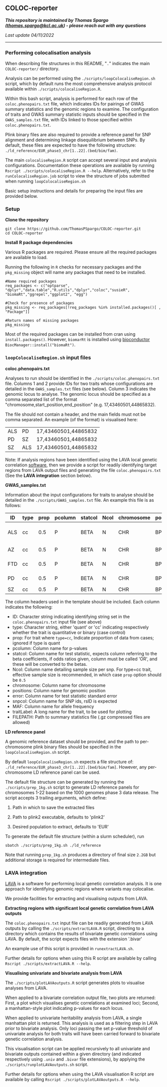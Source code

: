 ## COLOC-reporter
___This repository is maintained by Thomas Spargo (thomas.spargo@kcl.ac.uk) - please reach out with any questions___

_Last update 04/11/2022_

___

### Performing colocalisation analysis

When describing file structures in this README, "`.`" indicates the main `COLOC-reporter/` directory.

Analysis can be performed using the `./scripts/loopColocaliseRegion.sh` script, which by default runs the most comprehensive analysis protocol available within `./scripts/colocaliseRegion.R`.

Within this bash script, analysis is performed for each row of the `coloc.phenopairs.txt` file, which indicates IDs for pairings of GWAS summary statistics and the genomic regions to examine. The configuration of traits and GWAS summary statistic inputs should be specified in the `GWAS_samples.txt` file, with IDs linked to those specified within `coloc.phenopairs.txt`.

Plink binary files are also required to provide a reference panel for SNP alignment and determining linkage disequilibrium between SNPs. By default, these files are expected to have the following structure: `./ld_reference/EUR_phase3_chr[1..22].(bed/bim/fam)`. 

The main `colocaliseRegion.R` script can accept several input and analysis configurations. Documentation these operations are available by running `Rscript ./scripts/colocaliseRegion.R --help`. Alternatively, refer to the `runColocaliseRegion.job` script to view the structure of jobs submitted when running `loopColocaliseRegion.sh`

Basic setup instructions and details for preparing the input files are provided below.


### Setup

__Clone the repository__

```
git clone https://github.com/ThomasPSpargo/COLOC-reporter.git
cd COLOC-reporter
```

__Install R package dependencies__

Various R packages are required. Please ensure all the required packages are available to load.

Running the following in `R` checks for necessary packages and the `pkg_missing` object will name any packages that need to be installed.

```
#Name required packages
req_packages <- c("optparse", "dplyr","data.table","R.utils","dplyr","coloc","susieR", "biomaRt","ggrepel","ggplot2", "egg")

#Check for presence of packages
pkg_missing <- req_packages[!req_packages %in% installed.packages()[ , "Package"]]

#Return names of missing packages
pkg_missing
```

Most of the required packages can be installed from cran using `install.packages()`. However, `biomarRt` is installed using [bioconductor](https://bioconductor.org/packages/release/bioc/html/biomaRt.html) `BiocManager::install("biomaRt")`.

### `loopColocaliseRegion.sh` input files

__coloc.phenopairs.txt__

Analyses to run should be identified in the `./scripts/coloc.phenopairs.txt` file. Columns 1 and 2 provide IDs for two traits whose configurations are detailed in the `GWAS_samples.txt` files (see below). Column 3 indicates the genomic locus to analyse. The genomic locus should be specified as a comma separated list of the format "chromosome,start_position,end_position" (e.g. 17,43460501,44865832).
 
The file should not contain a header, and the main fields must not be comma separated. An example (of the format) is visualised here:
 
 ||||
 |---|---|---|
 |ALS|PD|17,43460501,44865832|
 |PD|SZ	|17,43460501,44865832|
 |SZ|ALS|17,43460501,44865832|

Note: If analysis regions have been identified using the LAVA local genetic correlation [software](https://github.com/josefin-werme/lava), then we provide a script for readily identifying target regions from LAVA output files and generating the file `coloc.phenopairs.txt` (See the __LAVA integration__ section below).


__GWAS_samples.txt__

Information about the input configurations for traits to analyse should be detailed in the `./scripts/GWAS_samples.txt` file. An example this file is as follows:

ID|type|prop|pcolumn|statcol|Ncol|chromosome|positions|error|snpcol|MAF|traitLabel|FILEPATH
---|---|---|---|---|---|---|---|---|---|---|---|---
ALS|cc|0.5|P|BETA|N|CHR|BP|SE|SNP|FREQ|Amyotrophic lateral sclerosis|/path/to/sumstats/file.extension
AZ|cc|0.5|P|BETA|N|CHR|BP|SE|SNP|REF.FREQ|Alzheimer's Disease|/path/to/sumstats/file.extension
FTD|cc|0.5|P|BETA|N|CHR|BP|SE|SNP|REF.FREQ|Frontotemporal dementia|/path/to/sumstats/file.extension
PD|cc|0.5|P|BETA|N|CHR|BP|SE|SNP|FREQ|Parkinson's Disease|/path/to/sumstats/file.extension
SZ|cc|0.5|P|BETA|N|CHR|BP|SE|SNP|REF.FREQ|Schizophrenia|/path/to/sumstats/file.extension

The column headers used in the template should be included. Each column indicates the following:
- ID: Character string indicating identifying string set in the `coloc.phenopairs.txt` input file (see above)
- type: Character string, either 'quant' or 'cc' indicating respectively whether the trait is quantitative or binary (case control)
- prop: For trait where `type=cc`, Indicate proportion of data from cases; ignored if type is quant
- pcolumn: Column name for p-values
- statcol: Column name for test statistic, expects column referring to the beta coefficients, if odds ratios given, column must be called 'OR', and these will be converted to the betas. 
- Ncol: Column name detailing sample size per snp. For type=cc trait, effective sample size is recommended, in which case `prop` option should be `0.5`
- chromosome: Column name for chromosome
- positions: Column name for genomic position
- error: Column name for test statistic standard error
- snpcol: Column name for SNP ids, rsID is expected
- MAF: Column name for allele frequency
- traitLabel: A long name for the trait, to be used for plotting
- FILEPATH: Path to summary statistics file (.gz compressed files are allowed)

__LD reference panel__

A genomic reference dataset should be provided, and the path to per-chromosome plink binary files should be specified in the `loopColocaliseRegion.sh` script.

By default `loopColocaliseRegion.sh` expects a file structure of: `./ld_reference/EUR_phase3_chr[1..22].[bed/bim/fam]`. However, any per-chromosome LD reference panel can be used.

The default file structure can be generated by running the `./scripts/prep_1kg.sh` script to generate LD reference panels for chromosomes 1-22 based on the 1000 genomes phase 3 data release. The script accepts 3 trailing arguments, which define:
1. Path in which to save the extracted files

1. Path to plink2 executable, defaults to 'plink2'

1. Desired population to extract, defaults to 'EUR'

To generate the default file structure (within a slurm scheduler), run 
```
sbatch ./scripts/prep_1kg.sh ./ld_reference
```

Note that running `prep_1kg.sh` produces a directory of final size `2.2GB` but additional storage is required for intermediate files.

### LAVA integration

[LAVA](https://github.com/josefin-werme/lava) is a software for performing local genetic correlation analysis. It is one approach for identifying genomic regions where variants may colocalise.

We provide facilities for extracting and visualising outputs from LAVA.

__Extracting regions with significant local genetic correlation from LAVA outputs__

The `coloc.phenopairs.txt` input file can be readily generated from LAVA outputs by calling the `./scripts/extractLAVA.R` script, directing to a directory which contains the results of bivariate genetic correlations using LAVA. By default, the script expects files with the extension '.bivar'

An example use of this script is provided in `runextractLAVA.sh`.

Further details for options when using this R script are available by calling `Rscript ./scripts/extractLAVA.R --help`.

__Visualising univariate and bivariate analysis from LAVA__

The `./scripts/plotLAVAoutputs.R` script generates plots to visualise analyses from LAVA.

When applied to a bivariate correlation output file, two plots are returned: First, a plot which visualises genetic correlations at examined loci; Second, a manhattan-style plot indicating p-values for each locus.

When applied to univariate heritability analysis from LAVA, a single manhattan plot is returned.
This analysis is used as a filtering step in LAVA prior to bivariate analysis. Only loci passing the set p-value threshold of univariate analysis for both traits will have been carried forward to bivariate genetic correlation analysis.

This visualisation script can be applied recursively to all univariate and bivariate outputs contained within a given directory (and indicated respectively using `.univ` and `.bivar` file extensions), by applying the `./scripts/runplotLAVAoutputs.sh` script.

Further details for options when using the LAVA visualisation R script are available by calling `Rscript ./scripts/plotLAVAoutputs.R --help`.
